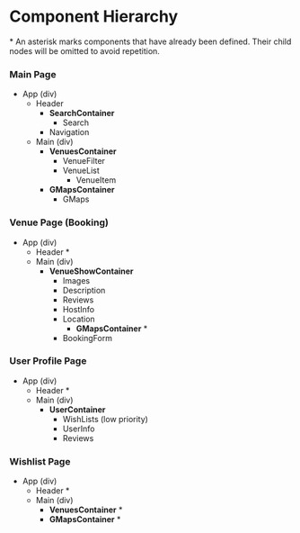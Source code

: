# Component Hierarchy
\* An asterisk marks components that have already been defined. Their child nodes will be omitted to avoid repetition.

### Main Page
- App (div)
  - Header
    - **SearchContainer**
      - Search
    - Navigation
  - Main (div)
    - **VenuesContainer**
      - VenueFilter
      - VenueList
        - VenueItem
    - **GMapsContainer**
      - GMaps


### Venue Page (Booking)
- App (div)
  - Header *
  - Main (div)
    - **VenueShowContainer**
      - Images
      - Description
      - Reviews
      - HostInfo
      - Location
        - **GMapsContainer** *
      - BookingForm


### User Profile Page
- App (div)
  - Header *
  - Main (div)
    - **UserContainer**
      - WishLists (low priority)
      - UserInfo
      - Reviews

### Wishlist Page
- App (div)
  - Header *
  - Main (div)
    - **VenuesContainer** *
    - **GMapsContainer** *